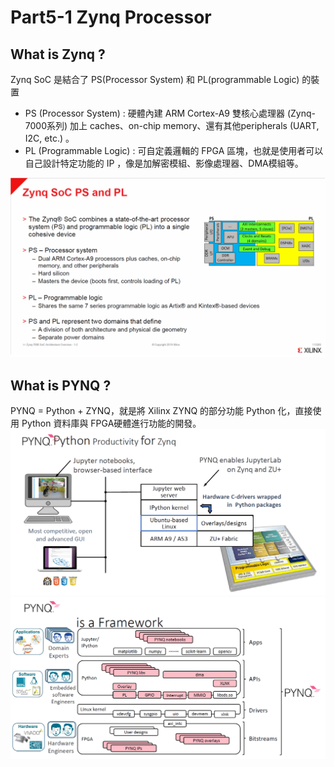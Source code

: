 # Part5-1 Zynq Processor

## What is Zynq ?
Zynq SoC 是結合了 PS(Processor System) 和 PL(programmable Logic) 的裝置
- PS (Processor System) : 硬體內建 ARM Cortex-A9 雙核心處理器 (Zynq-7000系列) 加上 caches、on-chip memory、還有其他peripherals (UART, I2C, etc.) 。
- PL (Programmable Logic) : 可自定義邏輯的 FPGA 區塊，也就是使用者可以自己設計特定功能的 IP ，像是加解密模組、影像處理器、DMA模組等。

![zynq_intro](./png/zynq_intro.png)

## What is PYNQ ?
PYNQ = Python + ZYNQ，就是將 Xilinx ZYNQ 的部分功能 Python 化，直接使用 Python 資料庫與 FPGA硬體進行功能的開發。
![pynq1](./png/pynq1.png)
![pynq2](./png/pynq2.png)
